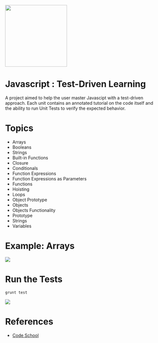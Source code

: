 <a name="README">[<img src="https://camo.githubusercontent.com/eb464a60a4a47f8b600aa71bfbc6aff3fe5c5392/68747470733a2f2f7261772e6769746875622e636f6d2f766f6f646f6f74696b69676f642f6c6f676f2e6a732f6d61737465722f6a732e706e67" width="200px" height="200px" />](https://github.com/MartinChavez/Learn-Javascript)</a>

Javascript : Test-Driven Learning
================

A project aimed to help the user master Javascipt with a test-driven approach. Each unit contains an annotated tutorial on the code itself and the ability to run Unit Tests to verify the expected behavior.

Topics
================
 - Arrays
 - Booleans
 - Strings
 - Built-in Functions
 - Closure
 - Conditionals
 - Function Expressions
 - Function Expressions as Parameters
 - Functions
 - Hoisting
 - Loops
 - Object Prototype
 - Objects
 - Objects Functionality
 - Prototype
 - Strings
 - Variables


Example: Arrays
====================

<a name="README">[<img src="https://s3-us-west-2.amazonaws.com/martinbucket/arrays.png"  />](https://github.com/MartinChavez/Learn-Javascript)</a>

Run the Tests
====================

```Javascript
grunt test
```

[<img src="https://s3-us-west-2.amazonaws.com/testdrivenlearningbucket/Run+Tests.png"  />](https://github.com/MartinChavez/Learn-Javascript)

References
====================

* [Code School](https://www.codeschool.com/)

